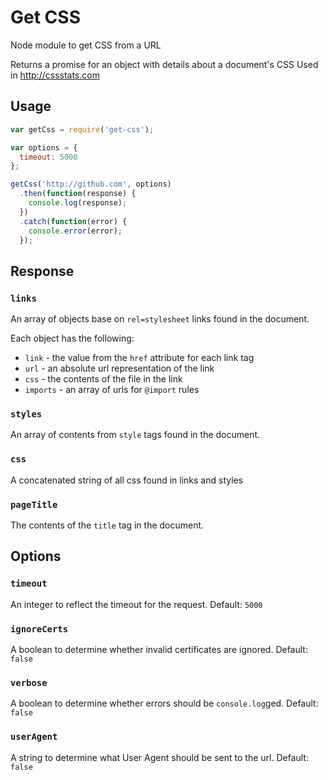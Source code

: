 # Get CSS
Node module to get CSS from a URL

Returns a promise for an object with details about a document's CSS
Used in http://cssstats.com

## Usage

```js
var getCss = require('get-css');

var options = {
  timeout: 5000
};

getCss('http://github.com', options)
  .then(function(response) {
    console.log(response);
  })
  .catch(function(error) {
    console.error(error);
  });
```

## Response

### `links`
An array of objects base on `rel=stylesheet` links found in the document.

Each object has the following:

- `link` - the value from the `href` attribute for each link tag
- `url` - an absolute url representation of the link
- `css` - the contents of the file in the link
- `imports` - an array of urls for `@import` rules

### `styles`
An array of contents from `style` tags found in the document.

### `css`
A concatenated string of all css found in links and styles

### `pageTitle`
The contents of the `title` tag in the document.

## Options

### `timeout`
An integer to reflect the timeout for the request. Default: `5000`

### `ignoreCerts`
A boolean to determine whether invalid certificates are ignored. Default: `false`

### `verbose`
A boolean to determine whether errors should be `console.log`ged. Default: `false`

### `userAgent`
A string to determine what User Agent should be sent to the url. Default: `false`
